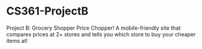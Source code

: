 # CS361-ProjectB
Project B: Grocery Shopper Price Chopper!  A mobile-friendly site that compares prices at 2+ stores and tells you which store to buy your cheaper items at!
